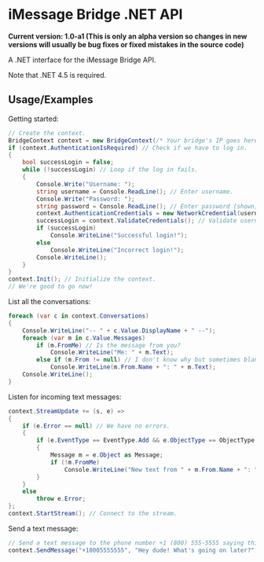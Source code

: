 # iMessage Bridge .NET API

**Current version: 1.0-a1 (This is only an alpha version so changes in new versions will usually be bug fixes or fixed mistakes in the source code)**

A .NET interface for the iMessage Bridge API.

Note that .NET 4.5 is required.

## Usage/Examples

Getting started:
```csharp
// Create the context.
BridgeContext context = new BridgeContext(/* Your bridge's IP goes here */);
if (context.AuthenticationIsRequired) // Check if we have to log in.
{
    bool successLogin = false;
    while (!successLogin) // Loop if the log in fails.
    {
        Console.Write("Username: ");
        string username = Console.ReadLine(); // Enter username.
        Console.Write("Password: ");
        string password = Console.ReadLine(); // Enter password (shown).
        context.AuthenticationCredentials = new NetworkCredential(username, password);
        successLogin = context.ValidateCredentials(); // Validate username and password.
        if (successLogin)
            Console.WriteLine("Successful login!");
        else
            Console.WriteLine("Incorrect login!");
        Console.WriteLine();
    }
}
context.Init(); // Initialize the context.
// We're good to go now!
```

List all the conversations:
```csharp
foreach (var c in context.Conversations)
{
    Console.WriteLine("-- " + c.Value.DisplayName + " --");
    foreach (var m in c.Value.Messages)
        if (m.FromMe) // Is the message from you?
            Console.WriteLine("Me: " + m.Text);
        else if (m.From != null) // I don't know why but sometimes blank messages will show with no recipient.
            Console.WriteLine(m.From.Name + ": " + m.Text);
    Console.WriteLine();
}
```

Listen for incoming text messages:
```csharp
context.StreamUpdate += (s, e) =>
{
    if (e.Error == null) // We have no errors.
    {
        if (e.EventType == EventType.Add && e.ObjectType == ObjectType.Message) // We got a new text message!
        {
            Message m = e.Object as Message;
            if (!m.FromMe)
                Console.WriteLine("New text from " + m.From.Name + ": " + m.Text);
        }
    }
    else
        throw e.Error;
};
context.StartStream(); // Connect to the stream.
```

Send a text message:
```csharp
// Send a text message to the phone number +1 (800) 555-5555 saying this message and as an iMessage.
context.SendMessage("+18005555555", "Hey dude! What's going on later?", false);
```